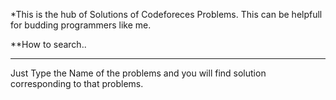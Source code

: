 *This is the hub of Solutions of Codeforeces Problems. This can be helpfull for budding programmers like me.

**How to search..

- - - - - - - - - -
Just Type the Name of the problems and you will find solution corresponding to that problems.
